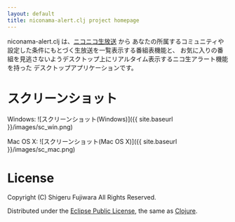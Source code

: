 ```yaml
---
layout: default
title: niconama-alert.clj project homepage
---
```


niconama-alert.clj は、[ニコニコ生放送](http://live.nicovideo.jp/) から
あなたの所属するコミュニティや設定した条件にもとづく生放送を一覧表示する番組表機能と、
お気に入りの番組を見逃さないようデスクトップ上にリアルタイム表示するニコ生アラート機能を持った
デスクトップアプリケーションです。


スクリーンショット
===================

Windows: ![スクリーンショット(Windows)]({{ site.baseurl }}/images/sc_win.png)

Mac OS X: ![スクリーンショット(Mac OS X)]({{ site.baseurl }}/images/sc_mac.png)


License
=======

Copyright (C) Shigeru Fujiwara All Rights Reserved.

Distributed under the [Eclipse Public License](http://opensource.org/licenses/eclipse-1.0.php), the same as [Clojure](http://clojure.org/).

